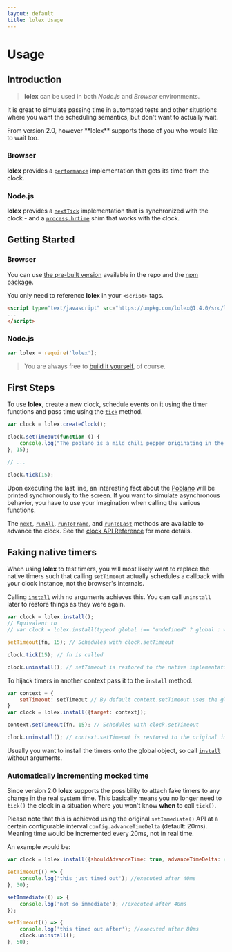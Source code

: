 ```yaml
---
layout: default
title: lolex Usage
---
```


# Usage

## Introduction

> **lolex** can be used in both _Node.js_ and _Browser_ environments.

It is great to simulate passing time in automated tests and other
situations where you want the scheduling semantics, but don't want to actually
wait.

<div class="note"></div>
From version 2.0, however **lolex** supports those of you who would like to wait too.

### Browser
**lolex** provides a [`performance`](#performancenow) implementation that gets its time from the clock.

### Node.js
**lolex** provides a [`nextTick`](#nexttick) implementation that is synchronized with the clock - and a [`process.hrtime`](#hrtimeprevtime) shim that works with the clock.

## Getting Started

### Browser

You can use [the pre-built version](https://github.com/sinonjs/lolex/blob/master/lolex.js)
available in the repo and the [npm package](https://www.npmjs.com/package/lolex).

You only need to reference **lolex** in your `<script>` tags.

```html
<script type="text/javascript" src="https://unpkg.com/lolex@1.4.0/src/lolex.js">
...
</script>
```

### Node.js

```js
var lolex = require('lolex');
```

> You are always free to [build it yourself](https://github.com/sinonjs/lolex/blob/master/package.json#L22), of course.

## First Steps

To use **lolex**, create a new clock, schedule events on it using the timer
functions and pass time using the [`tick`](#tick) method.

```js
var clock = lolex.createClock();

clock.setTimeout(function () {
    console.log("The poblano is a mild chili pepper originating in the state of Puebla, Mexico.");
}, 15);

// ...

clock.tick(15);
```

Upon executing the last line, an interesting fact about the
[Poblano](http://en.wikipedia.org/wiki/Poblano) will be printed synchronously to
the screen. If you want to simulate asynchronous behavior, you have to use your
imagination when calling the various functions.

The [`next`](#next), [`runAll`](#runall), [`runToFrame`](#runtoframe), and [`runToLast`](#runtolast) methods are available to advance the clock.
See the [clock API Reference](#clock-api) for more details.

## Faking native timers

When using **lolex** to test timers, you will most likely want to replace the native
timers such that calling `setTimeout` actually schedules a callback with your
clock instance, not the browser's internals.

Calling [`install`](#installconfig) with no arguments achieves this. You can call `uninstall`
later to restore things as they were again.

```js
var clock = lolex.install();
// Equivalent to
// var clock = lolex.install(typeof global !== "undefined" ? global : window);

setTimeout(fn, 15); // Schedules with clock.setTimeout

clock.tick(15); // fn is called

clock.uninstall(); // setTimeout is restored to the native implementation
```

To hijack timers in another context pass it to the `install` method.

```js
var context = {
    setTimeout: setTimeout // By default context.setTimeout uses the global setTimeout
}
var clock = lolex.install({target: context});

context.setTimeout(fn, 15); // Schedules with clock.setTimeout

clock.uninstall(); // context.setTimeout is restored to the original implementation
```

Usually you want to install the timers onto the global object, so call [`install`](#installconfig)
without arguments.

### Automatically incrementing mocked time

Since version 2.0 **lolex** supports the possibility to attach fake timers
to any change in the real system time. This basically means you no longer need
to `tick()` the clock in a situation where you won't know **when** to call `tick()`.

Please note that this is achieved using the original `setImmediate()` API at a certain
configurable interval `config.advanceTimeDelta` (default: 20ms). Meaning time would
be incremented every 20ms, not in real time.

An example would be:

```js
var clock = lolex.install({shouldAdvanceTime: true, advanceTimeDelta: 40});

setTimeout(() => {
    console.log('this just timed out'); //executed after 40ms
}, 30);

setImmediate(() => {
    console.log('not so immediate'); //executed after 40ms
});

setTimeout(() => {
    console.log('this timed out after'); //executed after 80ms
    clock.uninstall();
}, 50);
```
